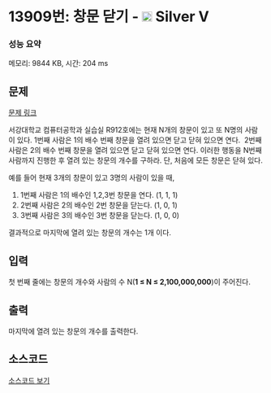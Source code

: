 # 13909번: 창문 닫기 - <img src="https://static.solved.ac/tier_small/6.svg" style="height:20px" /> Silver V

<!-- performance -->
### 성능 요약
메모리: 9844 KB, 시간: 204 ms
<!-- end -->

## 문제

[문제 링크](https://boj.kr/13909)

<p>서강대학교 컴퓨터공학과 실습실 R912호에는 현재 N개의 창문이 있고 또 N명의 사람이 있다. 1번째 사람은 1의 배수 번째 창문을 열려 있으면 닫고 닫혀 있으면 연다.&nbsp; 2번째 사람은 2의 배수 번째 창문을 열려 있으면 닫고 닫혀 있으면 연다. 이러한 행동을 N번째 사람까지 진행한 후 열려 있는 창문의 개수를 구하라. 단, 처음에 모든 창문은 닫혀 있다.</p>

<p>예를 들어 현재 3개의 창문이 있고 3명의 사람이 있을 때,</p>

<ol>
<li>1번째 사람은 1의 배수인 1,2,3번 창문을 연다. (1, 1, 1)</li>
<li>2번째 사람은 2의 배수인 2번 창문을 닫는다. (1, 0, 1)</li>
<li>3번째 사람은 3의 배수인&nbsp;3번 창문을 닫는다. (1, 0, 0)</li>
</ol>

<p>결과적으로 마지막에 열려 있는 창문의 개수는 1개 이다.</p>

## 입력

<p>첫 번째 줄에는 창문의 개수와 사람의 수 N(<strong>1 ≤ N ≤ 2,100,000,000</strong>)이 주어진다.</p>

## 출력

<p>마지막에 열려 있는 창문의 개수를 출력한다.</p>

## 소스코드

[소스코드 보기](창문%20닫기.js)